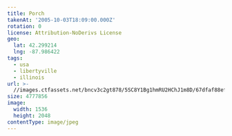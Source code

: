 ```yaml
---
title: Porch
takenAt: '2005-10-03T18:09:00.000Z'
rotation: 0
license: Attribution-NoDerivs License
geo:
  lat: 42.299214
  lng: -87.986422
tags:
  - usa
  - libertyville
  - illinois
url: >-
  //images.ctfassets.net/bncv3c2gt878/5SC8Y1Bg1hmRU2HChJ1m8D/67dfaf88ef753c78d28206342f98a672/porch_4325641014_o
size: 4777856
image:
  width: 1536
  height: 2048
contentType: image/jpeg
---
```


